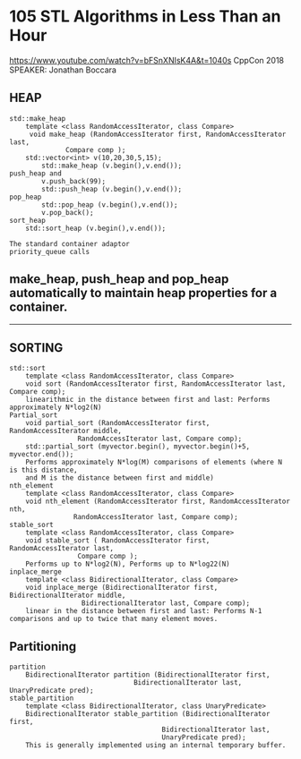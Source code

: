 # 105 STL Algorithms in Less Than an Hour
https://www.youtube.com/watch?v=bFSnXNIsK4A&t=1040s
CppCon 2018 SPEAKER: Jonathan Boccara

## HEAP
  	std::make_heap
		template <class RandomAccessIterator, class Compare>
 		 void make_heap (RandomAccessIterator first, RandomAccessIterator last,
                  Compare comp );
		std::vector<int> v(10,20,30,5,15);
    		std::make_heap (v.begin(),v.end());
  	push_heap and 
    		v.push_back(99); 
    		std::push_heap (v.begin(),v.end());
  	pop_heap 
    		std::pop_heap (v.begin(),v.end()); 
    		v.pop_back();
	sort_heap
  		std::sort_heap (v.begin(),v.end());

  	The standard container adaptor 
  	priority_queue calls 
    
## make_heap, push_heap and pop_heap automatically to maintain heap properties for a container. ##
-----------------------------------------------------------------------------------------------------
## SORTING

	std::sort
		template <class RandomAccessIterator, class Compare>
  		void sort (RandomAccessIterator first, RandomAccessIterator last, Compare comp);
		linearithmic in the distance between first and last: Performs approximately N*log2(N)
	Partial_sort 
  		void partial_sort (RandomAccessIterator first, RandomAccessIterator middle,
                     RandomAccessIterator last, Compare comp);
  		std::partial_sort (myvector.begin(), myvector.begin()+5, myvector.end());
		Performs approximately N*log(M) comparisons of elements (where N is this distance, 
		and M is the distance between first and middle)
	nth_element
		template <class RandomAccessIterator, class Compare>
  		void nth_element (RandomAccessIterator first, RandomAccessIterator nth,
                    RandomAccessIterator last, Compare comp);
	stable_sort
		template <class RandomAccessIterator, class Compare>
  		void stable_sort ( RandomAccessIterator first, RandomAccessIterator last,
                     Compare comp );
		Performs up to N*log2(N), Performs up to N*log22(N) 
	inplace_merge
		template <class BidirectionalIterator, class Compare>
  		void inplace_merge (BidirectionalIterator first, BidirectionalIterator middle,
                      BidirectionalIterator last, Compare comp);
		linear in the distance between first and last: Performs N-1 comparisons and up to twice that many element moves.
		
## Partitioning
	partition 
  		BidirectionalIterator partition (BidirectionalIterator first,
                                   BidirectionalIterator last, UnaryPredicate pred);
	stable_partition
		template <class BidirectionalIterator, class UnaryPredicate>
  		BidirectionalIterator stable_partition (BidirectionalIterator first,
                                          BidirectionalIterator last,
                                          UnaryPredicate pred);
		This is generally implemented using an internal temporary buffer.

























